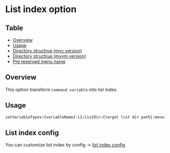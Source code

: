 
# List index option


Table
-----------------
* [Overview](#overview)
* [Usage](#usage)
* [Directory structrue (mvc version)](#directory-structrue-mvc)
* [Directory structrue (mvvm version)](#directory-structrue-mvvm)
* [Pre reserved menu name](#pre-reserved-menu-name)


## Overview

This option transform `command variable` into list index.


## Usage  

```js.js
setVariableTypes={variableName}:LI=listDir={target list dir path}|menu={menuName1}(&subMenuName1&subMenuName2..}!{menuName2}(&subMenuName21&subMenuName22..}(|prefix={grep prefix})(|suffix={grep suffix})
```

## List index config

You can customize list index by config
-> [list index config](https://github.com/puutaro/CommandClick/blob/master/md/developer/configs/listIndexConfig.md)


[//]: # (- example)

[//]: # (  )
[//]: # (<img src="https://github.com/puutaro/CommandClick/assets/55217593/7a73a987-a71a-461a-8f54-12eea684b162" width="500">  )

[//]: # ()
[//]: # (- This option must be one and other component is exclude by this.  )

[//]: # (- Above list is script name in `{target list dir path}`  )

[//]: # (- Enable to use [file prefix]&#40;https://github.com/puutaro/CommandClick/blob/master/md/developer/set_replace_variables.md#specify-file-path&#41;: `file://`)

[//]: # ()
[//]: # (## Directory structrue &#40;mvc version&#41; <a id="directory-structrue-mvc"></a>)

[//]: # ()
[//]: # (```)

[//]: # (${target fannel dirctory})

[//]: # (└── click)

[//]: # (    ├── itemClick.js)

[//]: # (    ├── menuClick.js)

[//]: # (    └── subMenuClick.js)

[//]: # (```)

[//]: # ()
[//]: # (- `itemClick.js` is trigger when item click  )

[//]: # (- `menuClick.js` is trigger when menu click  )

[//]: # (- `subMenuClick.js` is trigger when subMenu click  )

[//]: # (- `itemClick.js`, `menuClick.js`, and `subMenuClick.js` have bellow argument:)

[//]: # (   )
[//]: # (```js.js )

[//]: # (	     let args = jsArgs.get&#40;&#41;.split&#40;"\t"&#41;;   )

[//]: # (	     var PARENT_DIR = args.at&#40;0&#41;;  )

[//]: # (	     var LIST_VIEW_DIR = args.at&#40;1&#41;;  )

[//]: # (	     var ITEM_NAME = args.at&#40;2&#41;;  )

[//]: # (	     var MENU_NAME = args.at&#40;3&#41;;)

[//]: # (```)

[//]: # ()
[//]: # ()
[//]: # (## Directory structrue &#40;mvvm version&#41; <a id="directory-structrue-mvvm"></a>)

[//]: # ()
[//]: # (&#40;setVariableTypes&#41;)

[//]: # ()
[//]: # (```js.js)

[//]: # (setVariableTypes={variableName}:LI=listDir={target list dir path}|menu=mvvmMenu1!{menuName1}&mvvmMenu1&mvvmMenu2!menuName2&subMenuName2&subMenuName2)

[//]: # (```)

[//]: # ()
[//]: # (```)

[//]: # (${target fannel dirctory})

[//]: # (└── click)

[//]: # (    ├── itemClick.js)

[//]: # (    ├── menuClick.js)

[//]: # (    ├── subMenuClick.js)

[//]: # (    ├)

[//]: # (    menu)

[//]: # (    ├── mvvmMenu1.js)

[//]: # (    ├── subMvvmMenu1.js)

[//]: # (    └── subMvvmMenu2.js)

[//]: # (```)

[//]: # ()
[//]: # (- `itemClick.js` is trigger when item click  )

[//]: # (- `menuClick.js` is trigger when menu click  )

[//]: # (- `subMenuClick.js` is trigger when subMenu click  )

[//]: # (- `itemClick.js`, `menuClick.js`, and `subMenuClick.js` have bellow argument:)

[//]: # (   )
[//]: # (```js.js )

[//]: # (	     let args = jsArgs.get&#40;&#41;.split&#40;"\t"&#41;;   )

[//]: # (	     var PARENT_DIR = args.at&#40;0&#41;;  )

[//]: # (	     var LIST_VIEW_DIR = args.at&#40;1&#41;;  )

[//]: # (	     var ITEM_NAME = args.at&#40;2&#41;;  )

[//]: # (	     var MENU_NAME = args.at&#40;3&#41;;)

[//]: # (```)

[//]: # ()
[//]: # ()
[//]: # (## Pre reserved menu name  )

[//]: # ()
[//]: # (| name| description  |)

[//]: # (| --------- | --------- |)

[//]: # (| `sync` | sync list to current directory files |)

[//]: # (| `delete` | delete selected script |)

[//]: # (| `add` | add script |)

[//]: # (| `write` | edit item by editor  |)

[//]: # (| `cat` | show time file contents  |)

[//]: # (| `desc` | how description |)

[//]: # (| `copy_path` | copy item file path |)

[//]: # (| `copy_file` | copy item file to other directory |)

[//]: # (| `copy_file_here` | copy item file to current directory |)

[//]: # (| `editC` | edit command variables |)

[//]: # (| `editS` | edit setting variables |)

[//]: # (| `scanQR` | scan qr code |)

[//]: # (| `getQR` | get qr code contents |)

[//]: # ()
